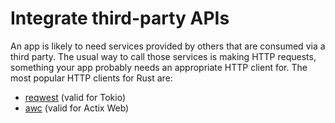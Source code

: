 # Integrate third-party APIs

An app is likely to need services provided by others that are consumed via a third party. The usual way to call those
services is making HTTP requests, something your app probably needs an appropriate HTTP client for. The most popular
HTTP clients for Rust are:

- [reqwest](https://crates.io/crates/reqwest) (valid for Tokio)
- [awc](https://crates.io/crates/awc) (valid for Actix Web)
